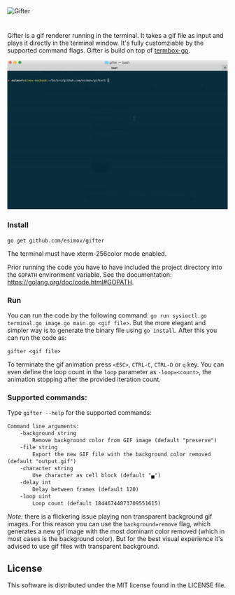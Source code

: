 <img width="90" alt="Gifter" src="https://cloud.githubusercontent.com/assets/883386/21749779/ef01be0c-d5ae-11e6-90d2-25d775286f60.png"/>

#
Gifter is a gif renderer running in the terminal. It takes a gif file as input and plays it directly in the terminal window. It's fully customziable by the supported command flags. Gifter is build on top of <a href="https://github.com/nsf/termbox-go">termbox-go</a>.
<p align="center">
<img alt="Sample gif" src="https://raw.githubusercontent.com/esimov/gifter/master/capture.gif"/>
</p>

### Install
```
go get github.com/esimov/gifter
```
The terminal must have xterm-256color mode enabled.

Prior running the code you have to have included the project directory into the `GOPATH` environment variable. See the documentation: https://golang.org/doc/code.html#GOPATH.

### Run
You can run the code by the following command:
`go run sysioctl.go terminal.go image.go main.go <gif file>`.
But the more elegant and simpler way is to generate the binary file using `go install`. After this you can run the code as:

```
gifter <gif file>
```

To terminate the gif animation press `<ESC>`, `CTRL-C`, `CTRL-D` or `q` key. You can even define the loop count in the `loop` parameter as `-loop=<count>`, the animation stopping after the provided iteration count.

### Supported commands:
Type `gifter --help` for the supported commands:

```
Command line arguments:
	-background string
		Remove background color from GIF image (default "preserve")
	-file string
		Export the new GIF file with the background color removed (default "output.gif")
	-character string
		Use character as cell block (default "▄")
	-delay int
		Delay between frames (default 120)
	-loop uint
		Loop count (default 18446744073709551615)
```
_Note:_ there is a flickering issue playing non transparent background gif images. For this reason you can use the `background=remove` flag, which generates a new gif image with the most dominant color removed (which in most cases is the background color). But for the best visual experience it's advised to use gif files with transparent background. 

## License
This software is distributed under the MIT license found in the LICENSE file.

